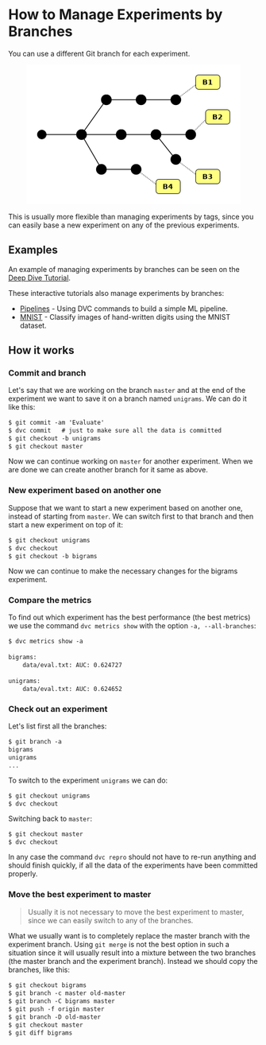 # How to Manage Experiments by Branches

You can use a different Git branch for each experiment.

<p align="center">
<img src="/static/img/user-guide/experiments/branches.png" />
</p>

This is usually more flexible than managing experiments by tags, since you can
easily base a new experiment on any of the previous experiments.

## Examples

An example of managing experiments by branches can be seen on the
[Deep Dive Tutorial](https://dvc.org/doc/tutorials/deep/reproducibility).

These interactive tutorials also manage experiments by branches:

- [Pipelines](https://katacoda.com/dvc/courses/tutorials/pipelines) - Using DVC
  commands to build a simple ML pipeline.
- [MNIST](https://katacoda.com/dvc/courses/tutorials/mnist) - Classify images of
  hand-written digits using the MNIST dataset.

## How it works

### Commit and branch

Let's say that we are working on the branch `master` and at the end of the
experiment we want to save it on a branch named `unigrams`. We can do it like
this:

```dvc
$ git commit -am 'Evaluate'
$ dvc commit   # just to make sure all the data is committed
$ git checkout -b unigrams
$ git checkout master
```

Now we can continue working on `master` for another experiment. When we are done
we can create another branch for it same as above.

### New experiment based on another one

Suppose that we want to start a new experiment based on another one, instead of
starting from `master`. We can switch first to that branch and then start a new
experiment on top of it:

```dvc
$ git checkout unigrams
$ dvc checkout
$ git checkout -b bigrams
```

Now we can continue to make the necessary changes for the bigrams experiment.

### Compare the metrics

To find out which experiment has the best performance (the best metrics) we use
the command `dvc metrics show` with the option `-a, --all-branches`:

```dvc
$ dvc metrics show -a

bigrams:
	data/eval.txt: AUC: 0.624727

unigrams:
	data/eval.txt: AUC: 0.624652
```

### Check out an experiment

Let's list first all the branches:

```dvc
$ git branch -a
bigrams
unigrams
...
```

To switch to the experiment `unigrams` we can do:

```dvc
$ git checkout unigrams
$ dvc checkout
```

Switching back to `master`:

```dvc
$ git checkout master
$ dvc checkout
```

In any case the command `dvc repro` should not have to re-run anything and
should finish quickly, if all the data of the experiments have been committed
properly.

### Move the best experiment to master

> Usually it is not necessary to move the best experiment to master, since we
> can easily switch to any of the branches.

What we usually want is to completely replace the master branch with the
experiment branch. Using `git merge` is not the best option in such a situation
since it will usually result into a mixture between the two branches (the master
branch and the experiment branch). Instead we should copy the branches, like
this:

```dvc
$ git checkout bigrams
$ git branch -c master old-master
$ git branch -C bigrams master
$ git push -f origin master
$ git branch -D old-master
$ git checkout master
$ git diff bigrams
```

